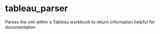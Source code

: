 # tableau_parser
Parses the xml within a Tableau workbook to return information helpful for documentation
